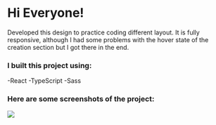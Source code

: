 # Hi Everyone!

Developed this design to practice coding different layout. It is fully responsive, although I had some problems with the hover state of the creation section but I got there in the end.

### I built this project using:

-React
-TypeScript
-Sass

### Here are some screenshots of the project:

![](./src/images/ls-screenshot.png)
